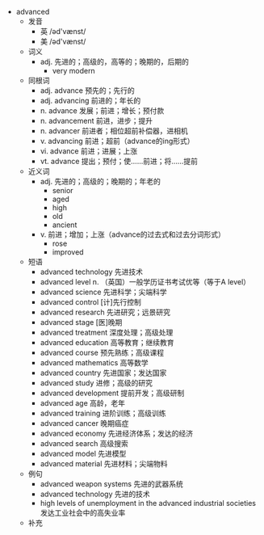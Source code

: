 - advanced
  - 发音
    - 英 /əd'vænst/
    - 美 /əd'vænst/
  - 词义
    - adj. 先进的；高级的，高等的；晚期的，后期的
      - very modern
  - 同根词
    - adj. advance 预先的；先行的
    - adj. advancing 前进的；年长的
    - n. advance 发展；前进；增长；预付款
    - n. advancement 前进，进步；提升
    - n. advancer 前进者；相位超前补偿器，进相机
    - v. advancing 前进；超前（advance的ing形式）
    - vi. advance 前进；进展；上涨
    - vt. advance 提出；预付；使……前进；将……提前
  - 近义词
    - adj. 先进的；高级的；晚期的；年老的
      - senior
      - aged
      - high
      - old
      - ancient
    - v. 前进；增加；上涨（advance的过去式和过去分词形式）
      - rose
      - improved
  - 短语
    - advanced technology 先进技术
    - advanced level n. （英国）一般学历证书考试优等（等于A level）
    - advanced science 先进科学；尖端科学
    - advanced control [计]先行控制
    - advanced research 先进研究；远景研究
    - advanced stage [医]晚期
    - advanced treatment 深度处理；高级处理
    - advanced education 高等教育；继续教育
    - advanced course 预先熟练；高级课程
    - advanced mathematics 高等数学
    - advanced country 先进国家；发达国家
    - advanced study 进修；高级的研究
    - advanced development 提前开发；高级研制
    - advanced age 高龄，老年
    - advanced training 进阶训练；高级训练
    - advanced cancer 晚期癌症
    - advanced economy 先进经济体系；发达的经济
    - advanced search 高级搜索
    - advanced model 先进模型
    - advanced material 先进材料；尖端物料
  - 例句
    - advanced weapon systems 先进的武器系统
    - advanced technology 先进的技术
    - high levels of unemployment in the advanced industrial societies 发达工业社会中的高失业率
  - 补充